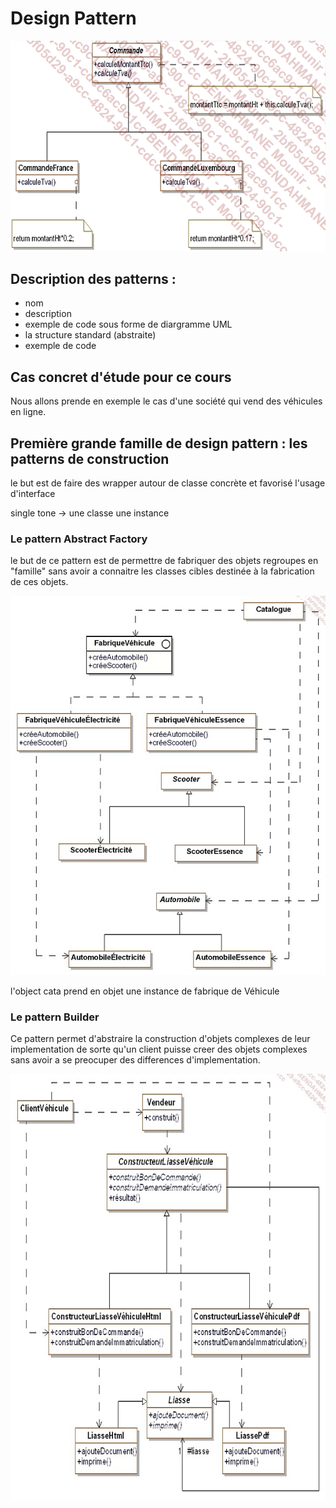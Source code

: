 # Design Pattern  

![Alt text](images/image1.png)  

## Description des patterns :  
  
- nom
- description
- exemple de code sous forme de diargramme UML
- la structure standard (abstraite)
- exemple de code  

## Cas concret d'étude pour ce cours

Nous allons prende en exemple le cas d'une société qui vend des véhicules en ligne.  

## Première grande famille de design pattern : les patterns de construction  

le but est de faire des wrapper autour de classe concrète et favorisé l'usage d'interface

single tone -> une classe une instance


### Le pattern Abstract Factory
le but de ce pattern est de permettre de fabriquer des objets regroupes en "famille" sans avoir a connaitre les classes cibles destinée à la fabrication de ces objets.

![Alt text](images/image2.png) 

l'object cata prend en objet une instance de fabrique de Véhicule  


### Le pattern Builder 

Ce pattern permet d'abstraire la construction d'objets complexes de leur implementation de sorte qu'un client puisse creer des objets complexes sans avoir a se preocuper des differences d'implementation.

![Alt text](images/image3.png)